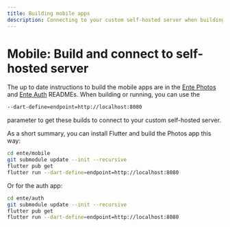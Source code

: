 ```yaml
---
title: Building mobile apps
description: Connecting to your custom self-hosted server when building the Ente mobile apps from source
---
```


# Mobile: Build and connect to self-hosted server

The up to date instructions to build the mobile apps are in the [Ente
Photos](https://github.com/ente-io/ente/tree/main/mobile#readme) and [Ente
Auth](https://github.com/ente-io/ente/tree/main/auth#readme) READMEs. When
building or running, you can use the

```sh
--dart-define=endpoint=http://localhost:8080
```

parameter to get these builds to connect to your custom self-hosted server.

As a short summary, you can install Flutter and build the Photos app this way:

```sh
cd ente/mobile
git submodule update --init --recursive
flutter pub get
flutter run --dart-define=endpoint=http://localhost:8080
```

Or for the auth app:

```sh
cd ente/auth
git submodule update --init --recursive
flutter pub get
flutter run --dart-define=endpoint=http://localhost:8080
```
